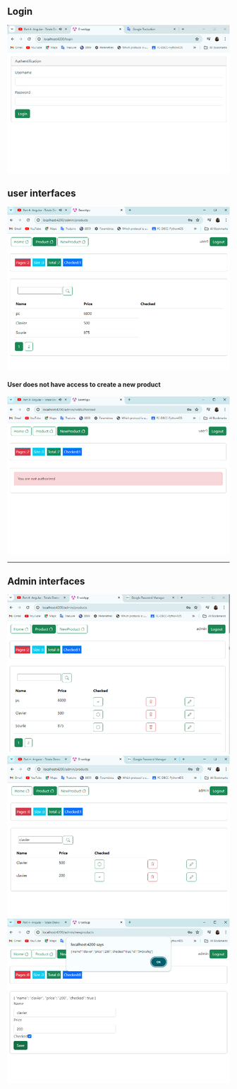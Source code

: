 <h2>Login</h2>
<img src="Captures/img.png">

<h2>user interfaces </h2>
<img src="Captures/img_1.png">
<h4>User does not have access to create a new product</h4>
<img src="Captures/img_2.png">
<hr>
<h2>Admin interfaces </h2>
<img src="Captures/img_4.png">
<img src="Captures/img_5.png">
<img src="Captures/img_3.png">


